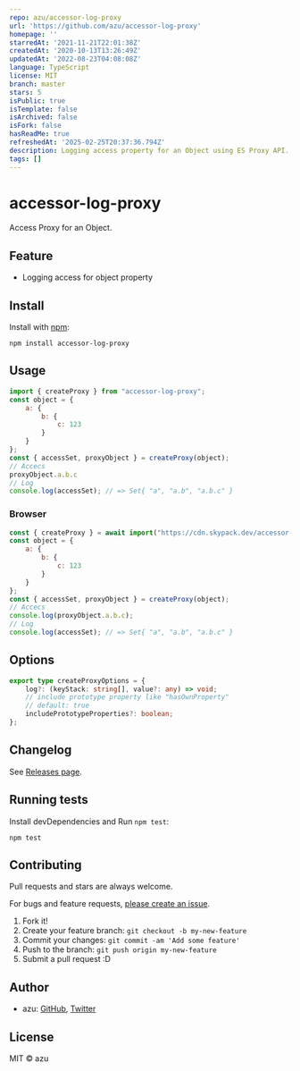 ```yaml
---
repo: azu/accessor-log-proxy
url: 'https://github.com/azu/accessor-log-proxy'
homepage: ''
starredAt: '2021-11-21T22:01:38Z'
createdAt: '2020-10-13T13:26:49Z'
updatedAt: '2022-08-23T04:08:08Z'
language: TypeScript
license: MIT
branch: master
stars: 5
isPublic: true
isTemplate: false
isArchived: false
isFork: false
hasReadMe: true
refreshedAt: '2025-02-25T20:37:36.794Z'
description: Logging access property for an Object using ES Proxy API.
tags: []
---
```


# accessor-log-proxy

Access Proxy for an Object.

## Feature

- Logging access for object property

## Install

Install with [npm](https://www.npmjs.com/):

    npm install accessor-log-proxy

## Usage

```js
import { createProxy } from "accessor-log-proxy";
const object = {
    a: {
        b: {
            c: 123
        }
    }
};
const { accessSet, proxyObject } = createProxy(object);
// Accecs
proxyObject.a.b.c
// Log
console.log(accessSet); // => Set{ "a", "a.b", "a.b.c" }
```

### Browser

```js
const { createProxy } = await import("https://cdn.skypack.dev/accessor-log-proxy");
const object = {
    a: {
        b: {
            c: 123
        }
    }
};
const { accessSet, proxyObject } = createProxy(object);
// Accecs
console.log(proxyObject.a.b.c);
// Log
console.log(accessSet); // => Set{ "a", "a.b", "a.b.c" }
```

## Options

```ts
export type createProxyOptions = {
    log?: (keyStack: string[], value?: any) => void;
    // include prototype property like "hasOwnProperty"
    // default: true
    includePrototypeProperties?: boolean;
};
```

## Changelog

See [Releases page](https://github.com/azu/accessor-log-proxy/releases).

## Running tests

Install devDependencies and Run `npm test`:

    npm test

## Contributing

Pull requests and stars are always welcome.

For bugs and feature requests, [please create an issue](https://github.com/azu/accessor-log-proxy/issues).

1. Fork it!
2. Create your feature branch: `git checkout -b my-new-feature`
3. Commit your changes: `git commit -am 'Add some feature'`
4. Push to the branch: `git push origin my-new-feature`
5. Submit a pull request :D

## Author

- azu: [GitHub](https://github.com/azu), [Twitter](https://twitter.com/azu_re)

## License

MIT © azu
